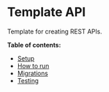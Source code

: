 # Template API

Template for creating REST APIs.

**Table of contents:**

- [Setup](./docs/readme/SETUP.md)
- [How to run](./docs/readme/HOW-TO-RUN.md)
- [Migrations](./docs/readme/MIGRATIONS.md)
- [Testing](./docs/readme/TESTING.md)

